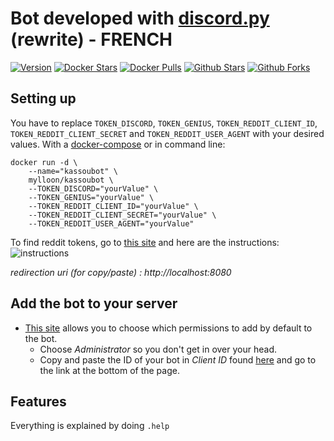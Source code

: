 # Bot developed with [discord.py](https://github.com/Rapptz/discord.py) (rewrite) - FRENCH

[![Version](https://img.shields.io/badge/version-1.0-green.svg?style=for-the-badge)](https://github.com/Confrerie-du-Kassoulait/KassouBot/releases/latest)
[![Docker Stars](https://img.shields.io/docker/stars/mylloon/kassoubot.svg?style=for-the-badge)](https://hub.docker.com/repository/docker/mylloon/kassoubot)
[![Docker Pulls](https://img.shields.io/docker/pulls/mylloon/kassoubot.svg?style=for-the-badge)](https://hub.docker.com/repository/docker/mylloon/kassoubot)
[![Github Stars](https://img.shields.io/github/stars/Confrerie-du-Kassoulait/kassoubot.svg?style=for-the-badge)](https://hub.docker.com/repository/docker/mylloon/kassoubot)
[![Github Forks](https://img.shields.io/github/forks/Confrerie-du-Kassoulait/KassouBot.svg?style=for-the-badge)](https://hub.docker.com/repository/docker/mylloon/kassoubot)

## __Setting up__

You have to replace `TOKEN_DISCORD`, `TOKEN_GENIUS`, `TOKEN_REDDIT_CLIENT_ID`, `TOKEN_REDDIT_CLIENT_SECRET` and `TOKEN_REDDIT_USER_AGENT` with your desired values.
With a [docker-compose](https://github.com/Confrerie-du-Kassoulait/KassouBot/blob/master/docker-compose.yml) or in command line:

```
docker run -d \
    --name="kassoubot" \
    mylloon/kassoubot \
    --TOKEN_DISCORD="yourValue" \
    --TOKEN_GENIUS="yourValue" \
    --TOKEN_REDDIT_CLIENT_ID="yourValue" \
    --TOKEN_REDDIT_CLIENT_SECRET="yourValue" \
    --TOKEN_REDDIT_USER_AGENT="yourValue"
```

To find reddit tokens, go to [this site](https://www.reddit.com/prefs/apps) and here are the instructions: ![instructions](https://i.imgur.com/tEzYKDA.png)

*redirection uri (for copy/paste) : http://localhost:8080*

## __Add the bot to your server__

- [This site](https://discordapi.com/permissions.html) allows you to choose which permissions to add by default to the bot.
    - Choose *Administrator* so you don't get in over your head.
    - Copy and paste the ID of your bot in *Client ID* found [here](https://discord.com/developers/applications) and go to the link at the bottom of the page.

## __Features__

Everything is explained by doing `.help`
